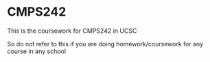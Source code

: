 # CMPS242
This is the coursework for CMPS242 in UCSC

So do not refer to this if you are doing homework/coursework for any course in any school